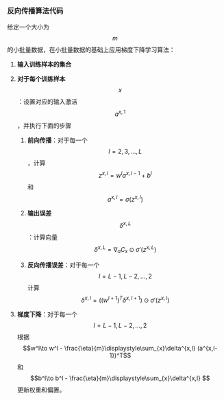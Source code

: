 ### 反向传播算法代码

给定一个大小为$$m$$的小批量数据，在小批量数据的基础上应用梯度下降学习算法：

1. **输入训练样本的集合**
2. **对于每个训练样本**$$x$$：设置对应的输入激活$$a^{x,1}$$，并执行下面的步骤  
   1. **前向传播**：对于每一个$$l=2,3,...,L$$，计算$$z^{x,l}=w^l a^{x,l-1} + b^l$$和$$a^{x,l}=\sigma(z^{x,l})$$

   1. **输出误差**$$\delta^{x,L}$$：计算向量$$\delta^{x,L}=\nabla_a C_x \odot \sigma'(z^{x,L})$$

   2. **反向传播误差**：对于每一个$$l=L-1,L-2,...,2$$计算$$\delta^{x,l}=((w^{l+1})^T \delta^{x, l+1}) \odot \sigma'(z^{x,l})$$

3. **梯度下降**：对于每一个$$l=L-1, L-2, ..., 2$$根据$$w^l\to w^l - \frac{\eta}{m}\displaystyle\sum_{x}\delta^{x,l} (a^{x,l-1})^T$$和$$b^l\to b^l - \frac{\eta}{m}\displaystyle\sum_{x}\delta^{x,l} $$更新权重和偏置。





